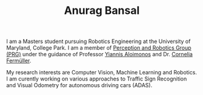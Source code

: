 ﻿---
permalink: /
title: "Anurag Bansal"
excerpt: "About me"
author_profile: true
redirect_from: 
  - /about/
  - /about.html
---

I am a Masters student pursuing Robotics Engineering at the University of Maryland, College Park. I am a member of [Perception and Robotics Group (PRG)](http://prg.cs.umd.edu/) under the guidance of Professor [Yiannis Aloimonos](http://legacydirs.umiacs.umd.edu/~yiannis/) and Dr. [Cornelia Fermüller](http://legacydirs.umiacs.umd.edu/~fer/). 

My research interests are Computer Vision, Machine Learning and Robotics. I am curently working on various approaches to Traffic Sign Recognition and Visual Odometry for autonomous driving cars (ADAS).
